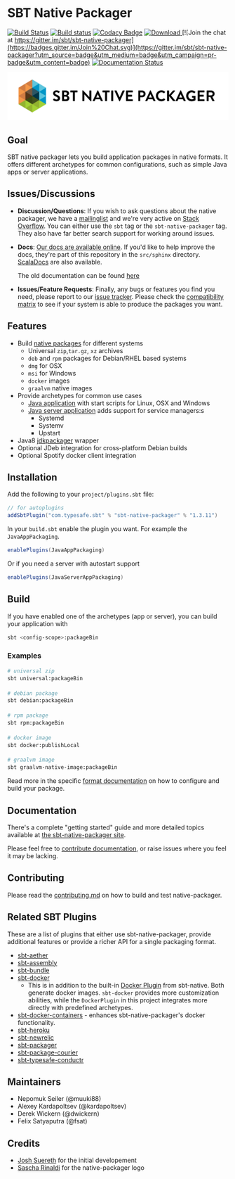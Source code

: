 # SBT Native Packager #

[![Build Status](https://api.travis-ci.org/sbt/sbt-native-packager.png?branch=master)](https://travis-ci.org/sbt/sbt-native-packager)
[![Build status](https://ci.appveyor.com/api/projects/status/pbxd0untlcst4we7/branch/master?svg=true)](https://ci.appveyor.com/project/muuki88/sbt-native-packager/branch/master)
[![Codacy Badge](https://www.codacy.com/project/badge/0e9a7ec769c84e578f4550bf7da6bf05)](https://www.codacy.com/public/nepomukseiler/sbt-native-packager)
[ ![Download](https://api.bintray.com/packages/sbt/sbt-plugin-releases/sbt-native-packager/images/download.svg) ](https://bintray.com/sbt/sbt-plugin-releases/sbt-native-packager/_latestVersion)
[![Join the chat at https://gitter.im/sbt/sbt-native-packager](https://badges.gitter.im/Join%20Chat.svg)](https://gitter.im/sbt/sbt-native-packager?utm_source=badge&utm_medium=badge&utm_campaign=pr-badge&utm_content=badge)
[![Documentation Status](https://readthedocs.org/projects/sbt-native-packager/badge/?version=latest)](http://sbt-native-packager.readthedocs.org/en/latest/?badge=latest)


![Native Packager Logo](src/sphinx/static/np_logo_full_horizontal_transparent.png)

## Goal ##

SBT native packager lets you build application packages in native formats. It offers
different archetypes for common configurations, such as simple Java apps or server applications.

## Issues/Discussions ##

*  **Discussion/Questions**:
  If you wish to ask questions about the native packager, we have a [mailinglist](https://groups.google.com/forum/#!forum/sbt-native-packager) and
  we're very active on [Stack Overflow](http://stackoverflow.com/questions/tagged/sbt). You can either use the `sbt` tag or the
  `sbt-native-packager` tag.  They also have far better search support for working around issues.
* **Docs**:
  [Our docs are available online](http://sbt-native-packager.readthedocs.org/en/latest/).  If you'd like to help improve the docs, they're part of this
  repository in the `src/sphinx` directory. [ScalaDocs](http://www.scala-sbt.org/sbt-native-packager/latest/api/#package) are also available.

  The old documentation can be found [here](http://www.scala-sbt.org/sbt-native-packager/)
* **Issues/Feature Requests**:
  Finally, any bugs or features you find you need, please report to our [issue tracker](https://github.com/sbt/sbt-native-packager/issues/new).
  Please check the [compatibility matrix](https://github.com/sbt/sbt-native-packager/wiki/Tested-On) to see if your system is able to
  produce the packages you want.

## Features ##

* Build [native packages][formats] for different systems
  * Universal `zip`,`tar.gz`, `xz` archives
  * `deb` and `rpm` packages for Debian/RHEL based systems
  * `dmg` for OSX
  * `msi` for Windows
  * `docker` images
  * `graalvm` native images
* Provide archetypes for common use cases
  * [Java application][] with start scripts for Linux, OSX and Windows
  * [Java server application][] adds support for service managers:s
    * Systemd
    * Systemv
    * Upstart
* Java8 [jdkpackager][] wrapper
* Optional JDeb integration for cross-platform Debian builds
* Optional Spotify docker client integration

## Installation ##

Add the following to your `project/plugins.sbt` file:

```scala
// for autoplugins
addSbtPlugin("com.typesafe.sbt" % "sbt-native-packager" % "1.3.11")
```

In your `build.sbt` enable the plugin you want. For example the
`JavaAppPackaging`.

```scala
enablePlugins(JavaAppPackaging)
```
Or if you need a server with autostart support

```scala
enablePlugins(JavaServerAppPackaging)
```

## Build ##

If you have enabled one of the archetypes (app or server),
you can build your application with

```bash
sbt <config-scope>:packageBin
```

### Examples

```bash
# universal zip
sbt universal:packageBin

# debian package
sbt debian:packageBin

# rpm package
sbt rpm:packageBin

# docker image
sbt docker:publishLocal

# graalvm image
sbt graalvm-native-image:packageBin
```

Read more in the specific [format documentation][formats] on how to configure and build your package.

## Documentation ##

There's a complete "getting started" guide and more detailed topics available at [the sbt-native-packager site](http://www.scala-sbt.org/sbt-native-packager/).

Please feel free to [contribute documentation](https://github.com/sbt/sbt-native-packager/tree/master/src/sphinx), or raise issues where you feel it may be lacking.

## Contributing ##

Please read the [contributing.md](CONTRIBUTING.md) on how to build and test native-packager.

## Related SBT Plugins ##

These are a list of plugins that either use sbt-native-packager, provide additional features
or provide a richer API for a single packaging format.

- [sbt-aether](https://github.com/arktekk/sbt-aether-deploy)
- [sbt-assembly](https://github.com/sbt/sbt-assembly)
- [sbt-bundle](https://github.com/sbt/sbt-bundle)
- [sbt-docker](https://github.com/marcuslonnberg/sbt-docker)
  - This is in addition to the built-in [Docker Plugin](http://www.scala-sbt.org/sbt-native-packager/formats/docker.html) from  sbt-native.  Both generate docker images. `sbt-docker` provides more customization abilities, while the `DockerPlugin` in this project  integrates more directly with predefined archetypes.
- [sbt-docker-containers](https://github.com/Dwolla/sbt-docker-containers) - enhances sbt-native-packager's docker functionality.
- [sbt-heroku](https://github.com/heroku/sbt-heroku)
- [sbt-newrelic](https://github.com/gilt/sbt-newrelic)
- [sbt-packager](https://github.com/en-japan/sbt-packer)
- [sbt-package-courier](https://github.com/alkersan/sbt-package-courier)
- [sbt-typesafe-conductr](https://github.com/sbt/sbt-conductr)


[formats]: http://www.scala-sbt.org/sbt-native-packager/gettingstarted.html#packaging-formats
[Java application]: http://www.scala-sbt.org/sbt-native-packager/archetypes/java_app/index.html
[Java server application]: http://www.scala-sbt.org/sbt-native-packager/archetypes/java_server/index.html
[My First Packaged Server Project guide]: http://www.scala-sbt.org/sbt-native-packager/GettingStartedServers/MyFirstProject.html
[jdkpackager]: http://www.scala-sbt.org/sbt-native-packager/formats/jdkpackager.html

## Maintainers ##

- Nepomuk Seiler (@muuki88)
- Alexey Kardapoltsev (@kardapoltsev)
- Derek Wickern (@dwickern)
- Felix Satyaputra (@fsat)

## Credits ##

- [Josh Suereth](https://twitter.com/jsuereth) for the initial developement
- [Sascha Rinaldi](http://www.imagelab.net/) for the native-packager logo
